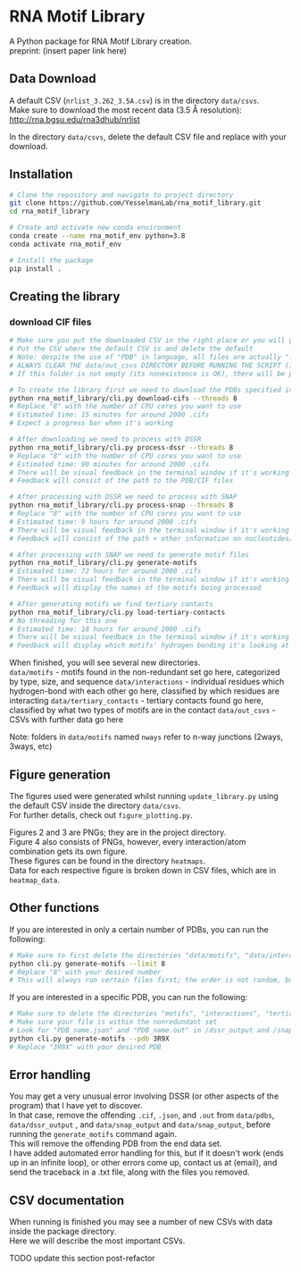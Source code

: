 # RNA Motif Library

A Python package for RNA Motif Library creation.<br>
preprint: (insert paper link here)

## Data Download

A default CSV (`nrlist_3.262_3.5A.csv`) is in the directory `data/csvs`.<br>
Make sure to download the most recent data (3.5 Å resolution):<br>
http://rna.bgsu.edu/rna3dhub/nrlist

In the directory `data/csvs`, delete the default CSV file and replace with your download.<br>

## Installation

```bash
# Clone the repository and navigate to project directory
git clone https://github.com/YesselmanLab/rna_motif_library.git
cd rna_motif_library

# Create and activate new conda environment
conda create --name rna_motif_env python=3.8
conda activate rna_motif_env

# Install the package
pip install .

```

## Creating the library


### download CIF files

```bash
# Make sure you put the downloaded CSV in the right place or you will get errors
# Put the CSV where the default CSV is and delete the default
# Note: despite the use of "PDB" in language, all files are actually ".cif", not ".pdb"
# ALWAYS CLEAR THE data/out_csvs DIRECTORY BEFORE RUNNING THE SCRIPT (if it exists)! Move the data somewhere else if you want to keep it.
# If this folder is not empty (its nonexistence is OK), there will be problems!

# To create the library first we need to download the PDBs specified in the CSV
python rna_motif_library/cli.py download-cifs --threads 8
# Replace "8" with the number of CPU cores you want to use
# Estimated time: 15 minutes for around 2000 .cifs
# Expect a progress bar when it's working

# After downloading we need to process with DSSR
python rna_motif_library/cli.py process-dssr --threads 8
# Replace "8" with the number of CPU cores you want to use
# Estimated time: 90 minutes for around 2000 .cifs
# There will be visual feedback in the terminal window if it's working properly
# Feedback will consist of the path to the PDB/CIF files

# After processing with DSSR we need to process with SNAP
python rna_motif_library/cli.py process-snap --threads 8
# Replace "8" with the number of CPU cores you want to use
# Estimated time: 9 hours for around 2000 .cifs
# There will be visual feedback in the terminal window if it's working properly
# Feedback will consist of the path + other information on nucleotides/etc

# After processing with SNAP we need to generate motif files
python rna_motif_library/cli.py generate-motifs
# Estimated time: 72 hours for around 2000 .cifs
# There will be visual feedback in the terminal window if it's working properly
# Feedback will display the names of the motifs being processed

# After generating motifs we find tertiary contacts
python rna_motif_library/cli.py load-tertiary-contacts
# No threading for this one
# Estimated time: 18 hours for around 2000 .cifs
# There will be visual feedback in the terminal window if it's working properly
# Feedback will display which motifs' hydrogen bonding it's looking at

```

When finished, you will see several new directories. <br>
`data/motifs` - motifs found in the non-redundant set go here, categorized by type, size, and sequence
`data/interactions` - individual residues which hydrogen-bond with each other go here, classified by which residues are
interacting
`data/tertiary_contacts` - tertiary contacts found go here, classified by what two types of motifs are in the contact
`data/out_csvs` - CSVs with further data go here

Note: folders in `data/motifs` named `nways` refer to n-way junctions (2ways, 3ways, etc)

## Figure generation

The figures used were generated whilst running `update_library.py` using the default CSV inside the
directory `data/csvs`.<br>
For further details, check out `figure_plotting.py`.

Figures 2 and 3 are PNGs; they are in the project directory.<br>
Figure 4 also consists of PNGs, however, every interaction/atom combination gets its own figure.<br>
These figures can be found in the directory `heatmaps`.<br>
Data for each respective figure is broken down in CSV files, which are in `heatmap_data`.<br>

## Other functions

If you are interested in only a certain number of PDBs, you can run the following:

```bash
# Make sure to first delete the directories "data/motifs", "data/interactions", "data/tertiary_contacts", and "data/out_csvs" first so data doesn't overlap
python cli.py generate-motifs --limit 8
# Replace "8" with your desired number
# This will always run certain files first; the order is not random, but fixed every time
```

If you are interested in a specific PDB, you can run the following:

```bash
# Make sure to delete the directories "motifs", "interactions", "tertiary_contacts", "heatmaps", and "heatmap_data" if you've run the full code already
# Make sure your file is within the nonredundant set
# Look for "PDB_name.json" and "PDB_name.out" in /dssr_output and /snap_output
python cli.py generate-motifs --pdb 3R9X
# Replace "3R9X" with your desired PDB
```

## Error handling

You may get a very unusual error involving DSSR (or other aspects of the program) that I have yet to discover.<br>
In that case, remove the offending `.cif`, `.json`, and `.out` from `data/pdbs`, `data/dssr_output` , and `data/snap_output`
and `data/snap_output`, before running the `generate_motifs` command again.<br>
This will remove the offending PDB from the end data set.<br>
I have added automated error handling for this, but if it doesn't work (ends up in an infinite loop), or other errors come up, contact us at (email), and send the traceback in a .txt file, along with the files you removed.

## CSV documentation

When running is finished you may see a number of new CSVs with data inside the package directory.<br>
Here we will describe the most important CSVs.

TODO update this section post-refactor